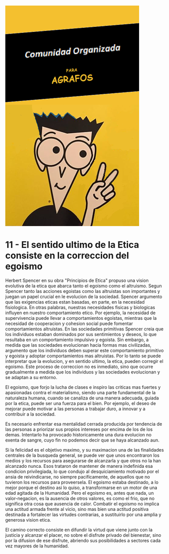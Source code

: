 ![](comunidad-organizada-para-agrafos.png)

# 11 - El sentido ultimo de la Etica consiste en la correccion del egoismo

Herbert Spencer en su obra "Principios de Etica" propuso una vision evolutiva de la etica que abarca tanto el
egoismo como el altruismo. Segun Spencer tanto las acciones egoistas como las altruistas son importantes y juegan
un papel crucial en le evolucion de la sociedad.
Spencer argumento que las exigencias eticas estan basadas, en parte, en la necesidad fisiologica. En otras palabras,
nuestras necesidades fisicas y biologicas influyen en nuestro comportamiento etico. Por ejemplo, la necesidad
de supervivencia puede llevar a comportamientos egoistas, mientras que la necesidad de cooperacion y cohesion
social puede fomentar comportamientos altruistas.
En las sociedades primitivas Spencer creia que los individuos estaban dominados por sus sentimientos y deseos,
lo que resultaba en un comportamiento impulsivo y egoista. Sin embargo, a medida que las sociedades evolucionan
hacia formas mas civilizadas, argumento que los individuos deben superar este comportamiento primitivo y egoista
y adoptar comportamientos mas altruistas.
Por lo tanto se puede interpretar que la evolucion, y en sentido ultimo, la etica, pueden corregir el egoismo.
Este proceso de correccion no es inmediato, sino que ocurre gradualmente a medida que los individuos y las sociedades
evolucionan y se adaptan a su entorno.

El egoismo, que forjo la lucha de clases e inspiro las criticas mas fuertes y apasionadas contra el materialismo,
siendo una parte fundamental de la naturaleza humana, cuando se canaliza de una manera adecuada, guiada por la etica,
puede ser una fuerza para el bien. Por ejemplo, el deseo de mejorar puede motivar a las personas a trabajar duro,
a innovar y a contribuir a la sociedad.

Es necesario enfrentar esa mentalidad cerrada producida por tendencia de las personas a priorizar sus propios intereses
por encima de los de los demas. Intentarlo ha provocado historicamente una dura evolucion no exenta de sangre, cuyo
fin no podemos decir que se haya alcanzado aun.

Si la felicidad es el objetivo maximo, y su maximacion una de las finalidades centrales de la busqueda general, se
puede ver que unos encontraron los medios y los recursos para asegurarse de alcanzarla y que otros no la han alcanzado
nunca. Esos trataron de mantener de manera indefinida esa condicion privilegiada, lo que condujo al desquiciamiento
motivado por el ansia de reivindicarse, no siempre pacificamente, de aquellos que no tuvieron los recursos para
proveersela. El egoismo estaba destinado, a lo mejor porque el destino asi lo quiso, a transformarse en un motor
de una edad agitada de la Humanidad. Pero el egoismo es, antes que nada, un valor-negacion, es la ausencia de otros
valores, es como el frio, que no significa otra cosa que ausencia de calor. Combatir el egoismo no implica una actitud
armada frente al vicio, sino mas bien una actitud positiva destinada a fortalecer las virtudes contrarias, a sustituirlo
por una amplia y generosa vision etica.

El camino correcto consiste en difundir la virtud que viene junto con la justicia y alcanzar el placer, no sobre el disfrute privado del bienestar,
sino por la difusion de ese disfrute, abriendo sus posibilidades a sectores cada vez mayores de la humanidad.
